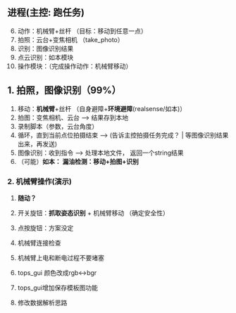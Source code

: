 
## 进程(主控: 跑任务)

6. 动作：机械臂+丝杆 （目标：移动到任意一点）
7. 拍照：云台+变焦相机  （take_photo）
8. 识别：图像识别结果 
9. 点云识别：如本模块
10. 操作模块：（完成操作动作：机械臂移动）



## 1. 拍照，图像识别（99%）

1. 移动：**机械臂**+丝杆 （自身避障+**环境避障**(realsense/如本)）
2. 拍图：变焦相机、云台 --> 结果存到本地
3. 录制脚本（参数，云台角度）
4. 循环，直到当前点位拍摄结束 --> (告诉主控拍摄任务完成？ | 等图像识别结果出来，再发送)
5. 图像识别：收到指令 --> 处理本地文件， 返回一个string结果
6. （可能）**如本： 漏油检测：移动+拍图+识别**




### 2. 机械臂操作(演示)

1. **随动？**
2. 开关旋钮：**抓取姿态识别** + 机械臂移动 （确定安全性）
3. 点按旋钮：方案没定

1. 机械臂连接检查
2. 机械臂上电和断电过程不要堵塞
3. tops_gui 颜色改成rgb<->bgr
4. tops_gui增加保存模板图功能
5. 修改数据解析思路